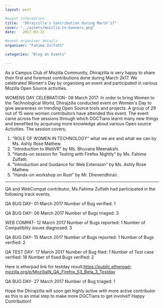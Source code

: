 ```yaml
---
layout: post

#event information
title:  "Dhrajzilla's Contribution during March'17"
cover: "../assets/mozilla-tn-bannerc.png"
date:   2017-03-31

#event organiser details
organiser: "Fahima Zulfath"

categories: "Blog on Events"

---
```


  As a Campus Club of Mozilla Community, Dhirajzilla is very happy to share their first and foremost contributions done during March 2k17.
We celebrated Women's Day by organising an event and participated in various Mozilla Open Source activities.

WOMENS DAY CELEBRATION- 08 March 2017:
    In order to bring Women to the Technological World, Dhirajzilla conducted event on Women's Day to give awareness on trending Open Source tools and projects. A group of 29 out of 15 were women contributors have attended this event. The event came across five sessions through which DGCTians learnt many new things and benefited by acquirung more knowledge about various Open source Activities. The session covers,

   1. "ROLE OF WOMEN IN TECHNOLOGY" what we are and what we can by Ms. Ashly Rose Mathew.
   2. "Introduction to WebVR" by Ms. Bhuvana Meenakshi.
   3. "Hands-on session for Testing with Firefox Nightly" by Ms. Fahima Zulfath.
   4. "Introduction and Guidance for Web Extension" by Ms. Ashly Rose Mathew.
   5. "Hands-on workshop on Rust" by Mr. Dhevendhiran.
-------------------------------------------------------------------------------------------------------------------------
 QA and WebCompat contributor, Ms.Fahima Zulfath had participated in the following track events,

QA BUG DAY- 01 March 2017
 Number of Bug verified: 1

QA BUG DAY- 06 March 2017
 Number of Bugs triaged: 3

WEB COMPAT- 12 March 2017 
 Number of Bugs reported: 1
 Number of Compatiblity issues diagnosed: 3
 
QA BUG DAY- 15 March 2017
 Number of Bugs reported: 1
 Number of Bugs verified: 2
 
QA TEST DAY- 17 March 2017
 Number of Bug filed: 1
 Number of Test case verified: 18
 Number of fixed Bugs verified: 2
 
 Here is etherpad link for testday result:https://public.etherpad-mozilla.org/p/MozillaIN_QA_Firefox_53_Beta_3_Testday
 
QA BUG DAY- 27 March 2017
 Number of Bug triaged: 1  

   
   Hope the Dhirajzilla will soon get highly active with more active contributor as this is an intial step to make more DGCTians to get involve!!
   Happy Contribution!
    
   
   
   
     

